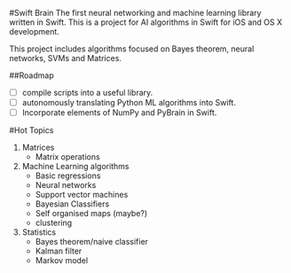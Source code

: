 #Swift Brain
The first neural networking and machine learning library written in Swift. This is a project for AI algorithms in Swift for iOS and OS X development. 

This project includes algorithms focused on Bayes theorem, neural networks, SVMs and Matrices. 

##Roadmap
- [ ] compile scripts into a useful library.
- [ ] autonomously translating Python ML algorithms into Swift.
- [ ] Incorporate elements of NumPy and PyBrain in Swift.

#Hot Topics 
1. Matrices
    +  Matrix operations
2. Machine Learning algorithms 
    +  Basic regressions
    +  Neural networks
    +  Support vector machines
    +  Bayesian Classifiers 
    +  Self organised maps (maybe?)
    +  clustering
3. Statistics
    +  Bayes theorem/naive classifier
    +  Kalman filter 
    +  Markov model
